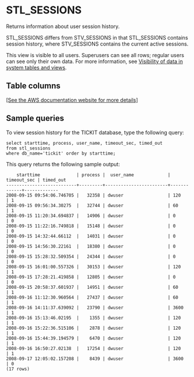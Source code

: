 # STL\_SESSIONS<a name="r_STL_SESSIONS"></a>

Returns information about user session history\.

STL\_SESSIONS differs from STV\_SESSIONS in that STL\_SESSIONS contains session history, where STV\_SESSIONS contains the current active sessions\.

This view is visible to all users\. Superusers can see all rows; regular users can see only their own data\. For more information, see [Visibility of data in system tables and views](c_visibility-of-data.md)\.

## Table columns<a name="r_STL_SESSIONS-table-columns"></a>

[\[See the AWS documentation website for more details\]](http://docs.aws.amazon.com/redshift/latest/dg/r_STL_SESSIONS.html)

## Sample queries<a name="r_STL_SESSIONS-sample-queries"></a>

To view session history for the TICKIT database, type the following query:

```
select starttime, process, user_name, timeout_sec, timed_out
from stl_sessions
where db_name='tickit' order by starttime;
```

This query returns the following sample output:

```
    starttime              | process |  user_name             | timeout_sec | timed_out
---------------------------+---------+------------------------+-------------+-------------
2008-09-15 09:54:06.746705 |   32358 | dwuser                 | 120         | 1
2008-09-15 09:56:34.30275  |   32744 | dwuser                 | 60          | 1
2008-09-15 11:20:34.694837 |   14906 | dwuser                 | 0           | 0
2008-09-15 11:22:16.749818 |   15148 | dwuser                 | 0           | 0
2008-09-15 14:32:44.66112  |   14031 | dwuser                 | 0           | 0
2008-09-15 14:56:30.22161  |   18380 | dwuser                 | 0           | 0
2008-09-15 15:28:32.509354 |   24344 | dwuser                 | 0           | 0
2008-09-15 16:01:00.557326 |   30153 | dwuser                 | 120         | 1
2008-09-15 17:28:21.419858 |   12805 | dwuser                 | 0           | 0
2008-09-15 20:58:37.601937 |   14951 | dwuser                 | 60          | 1
2008-09-16 11:12:30.960564 |   27437 | dwuser                 | 60          | 1
2008-09-16 14:11:37.639092 |   23790 | dwuser                 | 3600        | 1
2008-09-16 15:13:46.02195  |    1355 | dwuser                 | 120         | 1
2008-09-16 15:22:36.515106 |    2878 | dwuser                 | 120         | 1
2008-09-16 15:44:39.194579 |    6470 | dwuser                 | 120         | 1
2008-09-16 16:50:27.02138  |   17254 | dwuser                 | 120         | 1
2008-09-17 12:05:02.157208 |    8439 | dwuser                 | 3600        | 0
(17 rows)
```